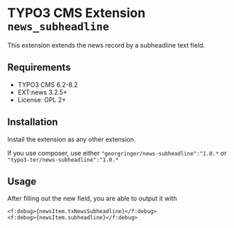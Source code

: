 # TYPO3 CMS Extension ``news_subheadline``

This extension extends the news record by a subheadline text field.

## Requirements

- TYPO3 CMS 6.2-8.2
- EXT:news 3.2.5+
- License: GPL 2+

## Installation

Install the extension as any other extension.

If you use composer, use either ``"georgringer/news-subheadline":"1.0.*`` or ``"typo3-ter/news-subheadline":"1.0.*``

## Usage

After filling out the new field, you are able to output it with

```
<f:debug>{newsItem.txNewsSubheadline}</f:debug>
<f:debug>{newsItem.subheadline}</f:debug>
```